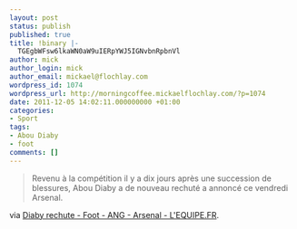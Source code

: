 ```yaml
---
layout: post
status: publish
published: true
title: !binary |-
  TGEgbWFsw6lkaWN0aW9uIERpYWJ5IGNvbnRpbnVl
author: mick
author_login: mick
author_email: mickael@flochlay.com
wordpress_id: 1074
wordpress_url: http://morningcoffee.mickaelflochlay.com/?p=1074
date: 2011-12-05 14:02:11.000000000 +01:00
categories:
- Sport
tags:
- Abou Diaby
- foot
comments: []
---
```

<blockquote>Revenu à la compétition il y a dix jours après une succession de blessures, Abou Diaby a de nouveau rechuté a annoncé ce vendredi Arsenal.</blockquote>
via <a href="http://www.lequipe.fr/Football/breves2011/20111202_145315_diaby-rechute.html">Diaby rechute - Foot - ANG - Arsenal - L'EQUIPE.FR</a>.
